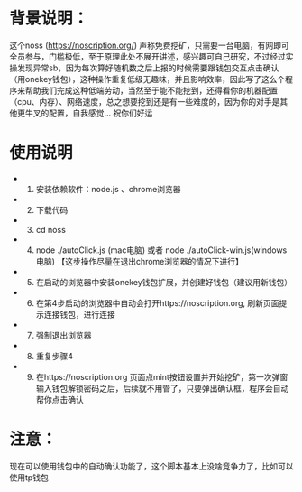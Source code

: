 # 背景说明：
这个noss (https://noscription.org/) 声称免费挖矿，只需要一台电脑，有网即可全员参与，门槛极低，至于原理此处不展开讲述，感兴趣可自己研究，不过经过实操发现异常sb，因为每次算好随机数之后上报的时候需要跟钱包交互点击确认（用onekey钱包），这种操作重复低级无趣味，并且影响效率，因此写了这么个程序来帮助我们完成这种低端劳动，当然至于能不能挖到，还得看你的机器配置（cpu、内存）、网络速度，总之想要挖到还是有一些难度的，因为你的对手是其他更牛叉的配置，自我感觉... 祝你们好运
# 使用说明
- 1. 安装依赖软件：node.js 、chrome浏览器
- 2. 下载代码
- 3. cd noss
- 4. node ./autoClick.js (mac电脑) 或者 node ./autoClick-win.js(windows 电脑) 【这步操作尽量在退出chrome浏览器的情况下进行】
- 5. 在启动的浏览器中安装onekey钱包扩展，并创建好钱包（建议用新钱包）
- 6. 在第4步启动的浏览器中自动会打开https://noscription.org, 刷新页面提示连接钱包，进行连接
- 7. 强制退出浏览器
- 8. 重复步骤4
- 9. 在https://noscription.org 页面点mint按钮设置并开始挖矿，第一次弹窗输入钱包解锁密码之后，后续就不用管了，只要弹出确认框，程序会自动帮你点击确认
# 注意：
现在可以使用钱包中的自动确认功能了，这个脚本基本上没啥竞争力了，比如可以使用tp钱包
